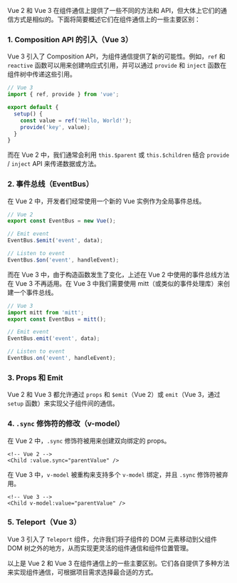 Vue 2 和 Vue 3 在组件通信上提供了一些不同的方法和 API，但大体上它们的通信方式是相似的。下面将简要概述它们在组件通信上的一些主要区别：

### 1. Composition API 的引入（Vue 3）

Vue 3 引入了 Composition API，为组件通信提供了新的可能性。例如，`ref` 和 `reactive` 函数可以用来创建响应式引用，并可以通过 `provide` 和 `inject` 函数在组件树中传递这些引用。

```javascript
// Vue 3
import { ref, provide } from 'vue';

export default {
  setup() {
    const value = ref('Hello, World!');
    provide('key', value);
  }
}
```

而在 Vue 2 中，我们通常会利用 `this.$parent` 或 `this.$children` 结合 `provide` / `inject` API 来传递数据或方法。

### 2. 事件总线（EventBus）

在 Vue 2 中，开发者们经常使用一个新的 Vue 实例作为全局事件总线。

```javascript
// Vue 2
export const EventBus = new Vue();

// Emit event
EventBus.$emit('event', data);

// Listen to event
EventBus.$on('event', handleEvent);
```

而在 Vue 3 中，由于构造函数发生了变化，上述在 Vue 2 中使用的事件总线方法在 Vue 3 不再适用。在 Vue 3 中我们需要使用 mitt（或类似的事件处理库）来创建一个事件总线。

```javascript
// Vue 3
import mitt from 'mitt';
export const EventBus = mitt();

// Emit event
EventBus.emit('event', data);

// Listen to event
EventBus.on('event', handleEvent);
```

### 3. Props 和 Emit

Vue 2 和 Vue 3 都允许通过 `props` 和 `$emit`（Vue 2）或 `emit`（Vue 3，通过 `setup` 函数）来实现父子组件间的通信。

### 4. `.sync` 修饰符的修改（v-model）

在 Vue 2 中，`.sync` 修饰符被用来创建双向绑定的 props。

```vue
<!-- Vue 2 -->
<Child :value.sync="parentValue" />
```

在 Vue 3 中，`v-model` 被重构来支持多个 `v-model` 绑定，并且 `.sync` 修饰符被弃用。

```vue
<!-- Vue 3 -->
<Child v-model:value="parentValue" />
```

### 5. Teleport（Vue 3）

Vue 3 引入了 `Teleport` 组件，允许我们将子组件的 DOM 元素移动到父组件 DOM 树之外的地方，从而实现更灵活的组件通信和组件位置管理。

以上是 Vue 2 和 Vue 3 在组件通信上的一些主要区别。它们各自提供了多种方法来实现组件通信，可根据项目需求选择最合适的方式。